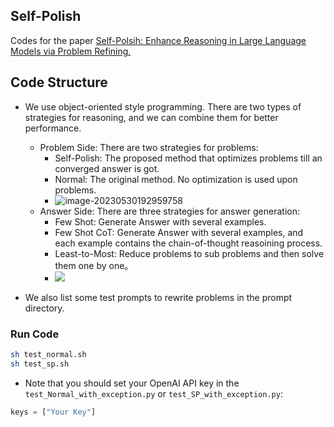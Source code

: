 ## Self-Polish

Codes for the paper  [Self-Polsih: Enhance Reasoning in Large Language Models via Problem Refining.](https://arxiv.org/abs/2305.14497)



## Code Structure

- We use object-oriented style programming. There are two types of strategies for reasoning, and we can combine them for better performance.

    - Problem Side: There are two strategies for problems:
      - Self-Polish: The proposed method that optimizes problems till an converged answer is got.
      - Normal: The original method. No optimization is used upon problems.
      - ![image-20230530192959758](https://spring-security.oss-cn-beijing.aliyuncs.com/img/image-20230530192959758.png)
    - Answer Side: There are three strategies for answer generation:
      - Few Shot: Generate Answer with several examples.
      - Few Shot CoT: Generate Answer with several examples, and each example contains the chain-of-thought reasoining process.
      - Least-to-Most: Reduce problems to sub problems and then solve them one by one。
      - ![](https://spring-security.oss-cn-beijing.aliyuncs.com/img/image-20230530192935854.png)
- We also list some test prompts to rewrite problems in the prompt directory.
### Run Code

```bash
sh test_normal.sh
sh test_sp.sh
```

- Note that you should set your OpenAI API key in the `test_Normal_with_exception.py` or `test_SP_with_exception.py`:
```python
keys = ["Your Key"]
```

